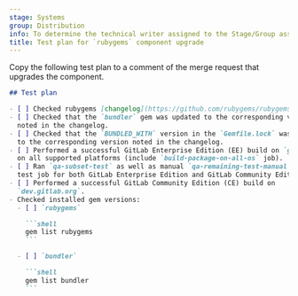 ```yaml
---
stage: Systems
group: Distribution
info: To determine the technical writer assigned to the Stage/Group associated with this page, see https://handbook.gitlab.com/handbook/product/ux/technical-writing/#assignments
title: Test plan for `rubygems` component upgrade
---
```


Copy the following test plan to a comment of the merge request that upgrades the component.

````markdown
## Test plan

- [ ] Checked rubygems [changelog](https://github.com/rubygems/rubygems/blob/master/CHANGELOG.md) for potential breaking changes.
- [ ] Checked that the `bundler` gem was updated to the corresponding version
  noted in the changelog.
- [ ] Checked that the `BUNDLED_WITH` version in the `Gemfile.lock` was updated
  to the corresponding version noted in the changelog.
- [ ] Performed a successful GitLab Enterprise Edition (EE) build on `gitlab.com`
  on all supported platforms (include `build-package-on-all-os` job).
- [ ] Ran `qa-subset-test` as well as manual `qa-remaining-test-manual` CI/CD
  test job for both GitLab Enterprise Edition and GitLab Community Edition.
- [ ] Performed a successful GitLab Community Edition (CE) build on
  `dev.gitlab.org`.
- Checked installed gem versions:
  - [ ] `rubygems`

    ```shell
    gem list rubygems
    ```

  - [ ] `bundler`

    ```shell
    gem list bundler
    ```
````
